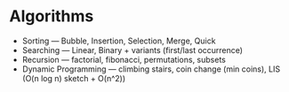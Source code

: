 # Algorithms
- Sorting — Bubble, Insertion, Selection, Merge, Quick
- Searching — Linear, Binary + variants (first/last occurrence)
- Recursion — factorial, fibonacci, permutations, subsets
- Dynamic Programming — climbing stairs, coin change (min coins), LIS (O(n log n) sketch + O(n^2))
